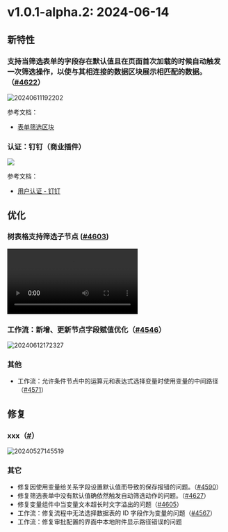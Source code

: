 # v1.0.1-alpha.2: 2024-06-14

## 新特性

### 支持当筛选表单的字段存在默认值且在页面首次加载的时候自动触发一次筛选操作，以使与其相连接的数据区块展示相匹配的数据。（<a href="https://github.com/nocobase/nocobase/pull/4622" target="_blank">#4622</a>）

![20240611192202](https://nocobase-docs.oss-cn-beijing.aliyuncs.com/20240611192202.gif)

参考文档：

- [表单筛选区块](https://docs-cn.nocobase.com/handbook/ui/blocks/filter-blocks/form#%E7%BB%99%E5%AD%97%E6%AE%B5%E8%AE%BE%E7%BD%AE%E9%BB%98%E8%AE%A4%E5%80%BC)

### 认证：钉钉（商业插件）

![](https://static-docs.nocobase.com/202406120016896.png)

参考文档：

- [用户认证 - 钉钉](https://docs-cn.nocobase.com/handbook/auth-dingtalk)

## 优化

### 树表格支持筛选子节点 (<a href="https://github.com/nocobase/nocobase/pull/4603" target="_blank">#4603</a>)

![](https://static-docs.nocobase.com/337836462-bd34d25e-c7c7-47ef-8f55-feb5e3bd8e40.mp4)

### 工作流：新增、更新节点字段赋值优化（<a href="https://github.com/nocobase/nocobase/pull/4546" target="_blank">#4546</a>）

![20240612172327](https://static-docs.nocobase.com/20240612172327.png)

### 其他

- 工作流：允许条件节点中的运算元和表达式选择变量时使用变量的中间路径（<a href="https://github.com/nocobase/nocobase/pull/4571" target="_blank">#4571</a>）

## 修复

### xxx（<a href="" target="_blank">#</a>）

![20240527145519](https://static-docs.nocobase.com/20240527145519.png)

### 其它

- 修复因使用变量给关系字段设置默认值而导致的保存报错的问题。（<a href="https://github.com/nocobase/nocobase/pull/4590" target="_blank">#4590</a>）
- 修复筛选表单中没有默认值确依然触发自动筛选动作的问题。（<a href="https://github.com/nocobase/nocobase/pull/4627" target="_blank">#4627</a>）
- 修复变量组件中当变量文本超长时文字溢出的问题（<a href="https://github.com/nocobase/nocobase/pull/4605" target="_blank">#4605</a>）
- 工作流：修复流程中无法选择数据表的 ID 字段作为变量的问题（<a href="https://github.com/nocobase/nocobase/pull/4567" target="_blank">#4567</a>）
- 工作流：修复审批配置的界面中本地附件显示路径错误的问题
